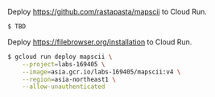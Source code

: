Deploy https://github.com/rastapasta/mapscii to Cloud Run.

``` sh
$ TBD
```

Deploy https://filebrowser.org/installation to Cloud Run.

``` sh
$ gcloud run deploy mapscii \
    --project=labs-169405 \
    --image=asia.gcr.io/labs-169405/mapscii:v4 \
    --region=asia-northeast1 \
    --allow-unauthenticated
```
